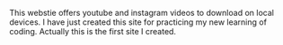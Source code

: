 This webstie offers youtube and instagram videos to download on local devices.
I have just created this site for practicing my new learning of coding.
Actually this is the first site I created. 

